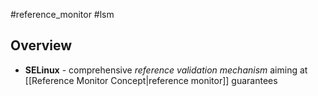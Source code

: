 #reference_monitor #lsm 
## Overview
- **SELinux** - comprehensive *reference validation mechanism* aiming at [[Reference Monitor Concept|reference monitor]] guarantees